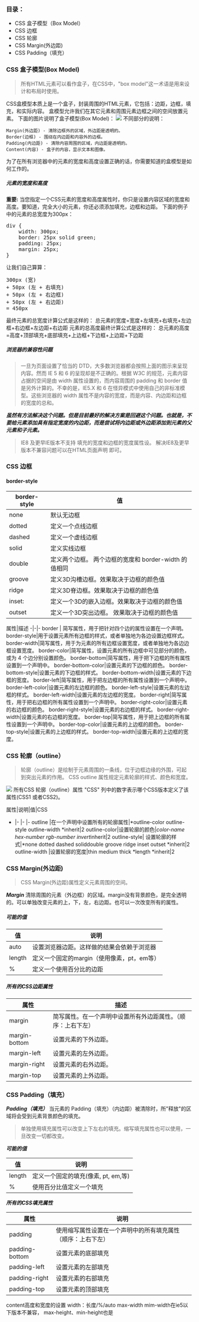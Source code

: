 ### 目录：
* CSS 盒子模型（Box Model）
* CSS 边框
* CSS 轮廓
* CSS Margin(外边距)
* CSS Padding（填充）

### CSS 盒子模型(Box Model)
>所有HTML元素可以看作盒子，在CSS中，"box model"这一术语是用来设计和布局时使用。

CSS盒模型本质上是一个盒子，封装周围的HTML元素，它包括：边距，边框，填充，和实际内容。
盒模型允许我们在其它元素和周围元素边框之间的空间放置元素。
下面的图片说明了盒子模型(Box Model)：
![](http://upload-images.jianshu.io/upload_images/1599190-02fad1cef876ab73.gif?imageMogr2/auto-orient/strip)
不同部分的说明：

    Margin(外边距) - 清除边框外的区域，外边距是透明的。
    Border(边框) - 围绕在内边距和内容外的边框。
    Padding(内边距) - 清除内容周围的区域，内边距是透明的。
    Content(内容) - 盒子的内容，显示文本和图像。

为了在所有浏览器中的元素的宽度和高度设置正确的话，你需要知道的盒模型是如何工作的。
##### 元素的宽度和高度
**重要:** 当您指定一个CSS元素的宽度和高度属性时，你只是设置内容区域的宽度和高度。要知道，完全大小的元素，你还必须添加填充，边框和边距。
下面的例子中的元素的总宽度为300px：
<pre>div {
    width: 300px;
    border: 25px solid green;
    padding: 25px;
    margin: 25px;
}</pre>
让我们自己算算：
<pre>300px (宽)
+ 50px (左 + 右填充)
+ 50px (左 + 右边框)
+ 50px (左 + 右边距)
= 450px</pre>

最终元素的总宽度计算公式是这样的：
总元素的宽度=宽度+左填充+右填充+左边框+右边框+左边距+右边距
元素的总高度最终计算公式是这样的：
总元素的高度=高度+顶部填充+底部填充+上边框+下边框+上边距+下边距

##### 浏览器的兼容性问题
>一旦为页面设置了恰当的 DTD，大多数浏览器都会按照上面的图示来呈现内容。然而 IE 5 和 6 的呈现却是不正确的。根据 W3C 的规范，元素内容占据的空间是由 width 属性设置的，而内容周围的 padding 和 border 值是另外计算的。不幸的是，IE5.X 和 6 在怪异模式中使用自己的非标准模型。这些浏览器的 width 属性不是内容的宽度，而是内容、内边距和边框的宽度的总和。

<em><strong>虽然有方法解决这个问题。但是目前最好的解决方案是回避这个问题。也就是，不要给元素添加具有指定宽度的内边距，而是尝试将内边距或外边距添加到元素的父元素和子元素。</strong></em>
>IE8 及更早IE版本不支持 填充的宽度和边框的宽度属性设。
解决IE8及更早版本不兼容问题可以在HTML页面声明 <!DOCTYPE html>即可。

### CSS 边框
#### border-style
border-style|值
-|-
none| 默认无边框
dotted|定义一个点线边框
dashed|定义一个虚线边框
solid|定义实线边框
double| 定义两个边框。 两个边框的宽度和 border-width 的值相同
groove|定义3D沟槽边框。效果取决于边框的颜色值
ridge|定义3D脊边框。效果取决于边框的颜色值
inset:|定义一个3D的嵌入边框。效果取决于边框的颜色值
outset| 定义一个3D突出边框。 效果取决于边框的颜色值

属性|描述 
-|-|-
border | 简写属性，用于把针对四个边的属性设置在一个声明。
border-style|用于设置元素所有边框的样式，或者单独地为各边设置边框样式。 
border-width|简写属性，用于为元素的所有边框设置宽度，或者单独地为各边边框设置宽度。
border-color|简写属性，设置元素的所有边框中可见部分的颜色，或为 4 个边分别设置颜色。
border-bottom|简写属性，用于把下边框的所有属性设置到一个声明中。
border-bottom-color|设置元素的下边框的颜色。
border-bottom-style|设置元素的下边框的样式。
border-bottom-width|设置元素的下边框的宽度。
border-left|简写属性，用于把左边框的所有属性设置到一个声明中。
border-left-color|设置元素的左边框的颜色。
border-left-style|设置元素的左边框的样式。
border-left-width|设置元素的左边框的宽度。
border-right|简写属性，用于把右边框的所有属性设置到一个声明中。
border-right-color|设置元素的右边框的颜色。
border-right-style|设置元素的右边框的样式。
border-right-width|设置元素的右边框的宽度。
border-top|简写属性，用于把上边框的所有属性设置到一个声明中。
border-top-color|设置元素的上边框的颜色。
border-top-style|设置元素的上边框的样式。
border-top-width|设置元素的上边框的宽度。

### CSS 轮廓（outline）
>轮廓（outline）是绘制于元素周围的一条线，位于边框边缘的外围，可起到突出元素的作用。
CSS outline 属性规定元素轮廓的样式、颜色和宽度。

![](http://upload-images.jianshu.io/upload_images/1599190-6ba58abc275daa5a.gif?imageMogr2/auto-orient/strip)
所有CSS 轮廓（outline）属性
"CSS" 列中的数字表示哪个CSS版本定义了该属性(CSS1 或者CSS2)。

属性|说明|值|CSS
- |- |- |-
outline |在一个声明中设置所有的轮廓属性|*outline-color outline-style outline-width *inherit|2
outline-color|设置轮廓的颜色|*color-name hex-number rgb-number invert*inherit|2
outline-style| 设置轮廓的样式|*none dotted dashed soliddouble groove ridge inset outset *inherit|2
outline-width |设置轮廓的宽度|thin medium thick *length *inherit|2

### CSS Margin(外边距)
>CSS Margin(外边距)属性定义元素周围的空间。

<em><b>Margin</b></em>  清除周围的元素（外边框）的区域。margin没有背景颜色，是完全透明的。可以单独改变元素的上，下，左，右边距。也可以一次改变所有的属性。
##### <em>可能的值</em>
值|说明
-|-
auto|设置浏览器边距。这样做的结果会依赖于浏览器
length|定义一个固定的margin（使用像素，pt，em等）
%|定义一个使用百分比的边距

##### <em>所有的CSS边距属性</em>

属性|描述
-|-
margin|简写属性。在一个声明中设置所有外边距属性。（顺序：上右下左）
margin-bottom|设置元素的下外边距。
margin-left|设置元素的左外边距。
margin-right|设置元素的右外边距。
margin-top|设置元素的上外边距。

### CSS Padding（填充）
<em><b>Padding（填充）</b></em>   当元素的 Padding（填充）（内边距）被清除时，所"释放"的区域将会受到元素背景颜色的填充。
>单独使用填充属性可以改变上下左右的填充。缩写填充属性也可以使用，一旦改变一切都改变。

<em><b>可能的值</b></em>

值|说明
-|-
length |定义一个固定的填充(像素, pt, em,等)
% |使用百分比值定义一个填充
<em><b>所有的CSS填充属性</b></em>

属性|说明
-|-
padding|使用缩写属性设置在一个声明中的所有填充属性（顺序：上右下左）
padding-bottom|设置元素的底部填充
padding-left|设置元素的左部填充
padding-right|设置元素的右部填充
padding-top|设置元素的顶部填充


content高度和宽度的设置
width：长度/%/auto
max-width mim-width在ie5以下版本不兼容，
max-height、min-height也是